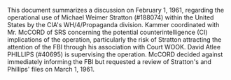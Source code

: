 This document summarizes a discussion on February 1, 1961, regarding the operational use of Michael Weimer Stratton (#188074) within the United States by the CIA's WH/4/Propaganda division. Kammer coordinated with Mr. McCORD of SRS concerning the potential counterintelligence (CI) implications of the operation, particularly the risk of Stratton attracting the attention of the FBI through his association with Court WOOK. David Atlee PHILLIPS (#40695) is supervising the operation. McCORD decided against immediately informing the FBI but requested a review of Stratton's and Phillips' files on March 1, 1961.
